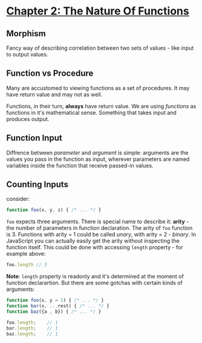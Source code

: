 # [Chapter 2: The Nature Of Functions](https://github.com/getify/Functional-Light-JS/blob/master/manuscript/ch2.md/#chapter-2-the-nature-of-functions)

## Morphism

Fancy way of describing correlation between two sets of values - like input to output values. 

## Function vs Procedure

Many are accustomed to viewing functions as a set of procedures. It may have return value and may not as well.

Functions, in their turn, **always** have return value. We are using *functions* as functions in it's mathematical sense. Something that takes input and produces output.

## Function Input

Diffrence between *parameter* and *argument* is simple: arguments are the values you pass in the function as input, wherever parameters are named variables inside the function that receive passed-in values.

## Counting Inputs

consider:

```JavaScript
function foo(x, y, z) { /* ... */ }
```

`foo` expects three arguments. There is special name to describe it: **arity** - the number of parameters in function declaration. The arity of `foo` function is 3. Functions with arity = 1 could be called *unary*, with arity = 2 - *binary*. In JavaScript you can actually easily get the arity without inspecting the function itself. This could be done with accessing `length` property - for example above:

```JavaScript
foo.length // 3
```

**Note**: `length` property is readonly and it's determined at the moment of function declarartion. But there are some gotchas with certain kinds of arguments:

```JavaScript
function foo(x, y = 1) { /* ... */ }
function bar(x, ...rest) { /* ... */ }
function baz({a , b}) { /* ... */ }

foo.length;    // 1
bar.length;    // 1
baz.length;    // 1
```

